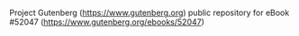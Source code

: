 Project Gutenberg (https://www.gutenberg.org) public repository for
eBook #52047 (https://www.gutenberg.org/ebooks/52047)
